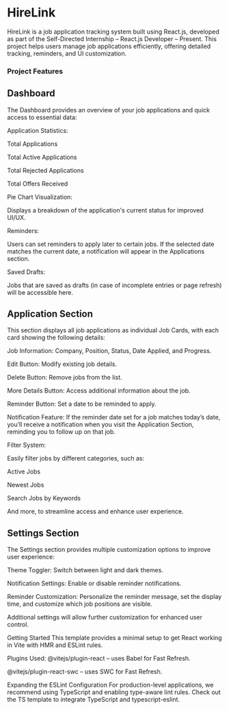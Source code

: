 # **HireLink**
HireLink is a job application tracking system built using React.js, developed as part of the Self-Directed Internship – React.js Developer – Present. This project helps users manage job applications efficiently, offering detailed tracking, reminders, and UI customization.

### Project Features

## **Dashboard**  
The Dashboard provides an overview of your job applications and quick access to essential data:

Application Statistics:

Total Applications

Total Active Applications

Total Rejected Applications

Total Offers Received

Pie Chart Visualization:

Displays a breakdown of the application's current status for improved UI/UX.

Reminders:

Users can set reminders to apply later to certain jobs. If the selected date matches the current date, a notification will appear in the Applications section.

Saved Drafts:

Jobs that are saved as drafts (in case of incomplete entries or page refresh) will be accessible here.

## **Application Section**  
This section displays all job applications as individual Job Cards, with each card showing the following details:

Job Information: Company, Position, Status, Date Applied, and Progress.

Edit Button: Modify existing job details.

Delete Button: Remove jobs from the list.

More Details Button: Access additional information about the job.

Reminder Button: Set a date to be reminded to apply.

Notification Feature:
If the reminder date set for a job matches today’s date, you’ll receive a notification when you visit the Application Section, reminding you to follow up on that job.

Filter System:

Easily filter jobs by different categories, such as:

Active Jobs

Newest Jobs

Search Jobs by Keywords

And more, to streamline access and enhance user experience.

## **Settings Section**  
The Settings section provides multiple customization options to improve user experience:

Theme Toggler: Switch between light and dark themes.

Notification Settings: Enable or disable reminder notifications.

Reminder Customization: Personalize the reminder message, set the display time, and customize which job positions are visible.

Additional settings will allow further customization for enhanced user control.

Getting Started
This template provides a minimal setup to get React working in Vite with HMR and ESLint rules.

Plugins Used:
@vitejs/plugin-react – uses Babel for Fast Refresh.

@vitejs/plugin-react-swc – uses SWC for Fast Refresh.

Expanding the ESLint Configuration
For production-level applications, we recommend using TypeScript and enabling type-aware lint rules. Check out the TS template to integrate TypeScript and typescript-eslint.
